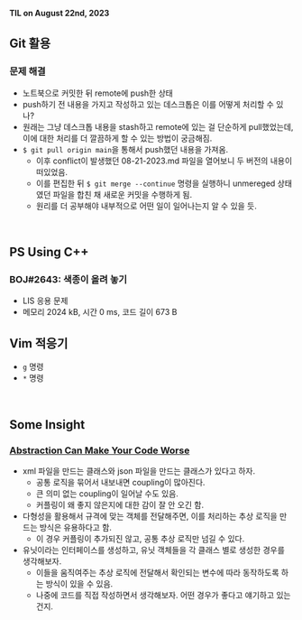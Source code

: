**TIL on August 22nd, 2023**

## Git 활용
### 문제 해결
* 노트북으로 커밋한 뒤 remote에 push한 상태
* push하기 전 내용을 가지고 작성하고 있는 데스크톱은 이를 어떻게 처리할 수 있나?
* 원래는 그냥 데스크톱 내용을 stash하고 remote에 있는 걸 단순하게 pull했었는데, 이에 대한 처리를 더 깔끔하게 할 수 있는 방법이 궁금해짐.
* `$ git pull origin main`을 통해서 push했던 내용을 가져옴.
  - 이후 conflict이 발생했던 08-21-2023.md 파일을 열어보니 두 버전의 내용이 떠있었음.
  - 이를 편집한 뒤 `$ git merge --continue` 명령을 실행하니 unmereged 상태였던 파일을 합친 채 새로운 커밋을 수행하게 됨.
  - 원리를 더 공부해야 내부적으로 어떤 일이 일어나는지 알 수 있을 듯.

<br>

## PS Using C++
### BOJ#2643: 색종이 올려 놓기
* LIS 응용 문제
* 메모리 2024 kB, 시간 0 ms, 코드 길이 673 B

## Vim 적응기
* `g` 명령
* `*` 명령

<br>

## Some Insight
### [Abstraction Can Make Your Code Worse](https://youtu.be/rQlMtztiAoA)
* xml 파일을 만드는 클래스와 json 파일을 만드는 클래스가 있다고 하자.
  - 공통 로직을 묶어서 내보내면 coupling이 많아진다.
  - 큰 의미 없는 coupling이 일어날 수도 있음.
  - 커플링이 왜 좋지 않은지에 대한 감이 잘 안 오긴 함.
* 다형성을 활용해서 규격에 맞는 객체를 전달해주면, 이를 처리하는 추상 로직을 만드는 방식은 유용하다고 함.
  - 이 경우 커플링이 추가되진 않고, 공통 추상 로직만 넘길 수 있다. 
* 유닛이라는 인터페이스를 생성하고, 유닛 객체들을 각 클래스 별로 생성한 경우를 생각해보자.
  - 이들을 움직여주는 추상 로직에 전달해서 확인되는 변수에 따라 동작하도록 하는 방식이 있을 수 있음.
  - 나중에 코드를 직접 작성하면서 생각해보자. 어떤 경우가 좋다고 얘기하고 있는 건지.
